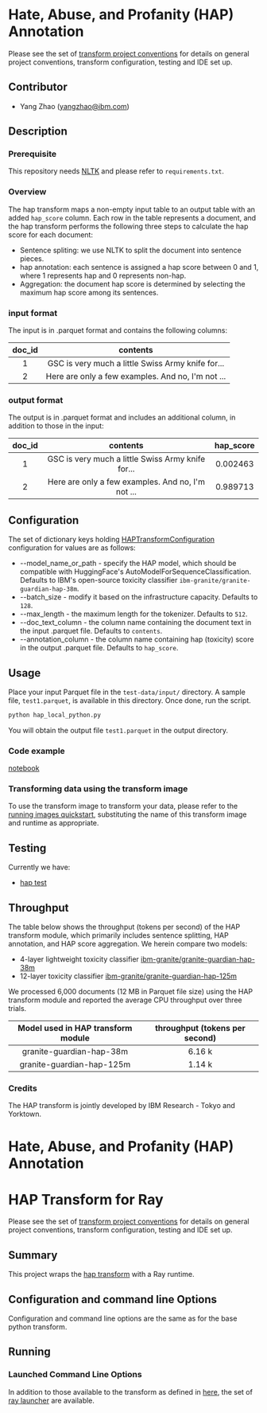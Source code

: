 # Hate, Abuse, and Profanity (HAP) Annotation
Please see the set of [transform project conventions](https://github.com/ian-cho/data-prep-kit/blob/dev/transforms/README.md) for details on general project conventions, transform configuration, testing and IDE set up.

## Contributor
- Yang Zhao (yangzhao@ibm.com)

## Description
### Prerequisite 
This repository needs [NLTK](https://www.nltk.org/) and please refer to `requirements.txt`.

### Overview
The hap transform maps a non-empty input table to an output table with an added `hap_score` column. Each row in the table represents a document, and the hap transform performs the following three steps to calculate the hap score for each document:

* Sentence spliting: we use NLTK to split the document into sentence pieces.
* hap annotation: each sentence is assigned a hap score between 0 and 1, where 1 represents hap and 0 represents non-hap.
* Aggregation: the document hap score is determined by selecting the maximum hap score among its sentences.


### input format
The input is in .parquet format and contains the following columns:

| doc_id  | contents | 
|:------:|:------:|
| 1  |    GSC is very much a little Swiss Army knife for...   |
| 2  |    Here are only a few examples. And no, I'm not ...   |


### output format
The output is in .parquet format and includes an additional column, in addition to those in the input:

| doc_id  | contents | hap_score  |
|:------:|:------:|:-------------:|
| 1  |    GSC is very much a little Swiss Army knife for... | 0.002463     |
| 2  |    Here are only a few examples. And no, I'm not ... | 0.989713     |

## Configuration 
The set of dictionary keys holding [HAPTransformConfiguration](src/hap_transform.py) 
configuration for values are as follows:


* --model_name_or_path - specify the HAP model, which should be compatible with HuggingFace's AutoModelForSequenceClassification. Defaults to IBM's open-source toxicity classifier `ibm-granite/granite-guardian-hap-38m`.
* --batch_size - modify it based on the infrastructure capacity. Defaults to `128`.
* --max_length - the maximum length for the tokenizer. Defaults to `512`.
* --doc_text_column - the column name containing the document text in the input .parquet file. Defaults to `contents`.
* --annotation_column - the column name containing hap (toxicity) score in the output .parquet file. Defaults to `hap_score`.
  



## Usage
Place your input Parquet file in the `test-data/input/` directory. A sample file, `test1.parquet`, is available in this directory. Once done, run the script.

```python
python hap_local_python.py
```

You will obtain the output file `test1.parquet` in the output directory.

### Code example
[notebook](./hap_python.ipynb)

### Transforming data using the transform image
To use the transform image to transform your data, please refer to the 
[running images quickstart](../../../../doc/quick-start/run-transform-image.md),
substituting the name of this transform image and runtime as appropriate.

## Testing

Currently we have:
- [hap test](transforms/universal/hap/python/test/test_hap.py)


## Throughput 
The table below shows the throughput (tokens per second) of the HAP transform module, which primarily includes sentence splitting, HAP annotation, and HAP score aggregation. We herein compare two models:

* 4-layer lightweight toxicity classifier [ibm-granite/granite-guardian-hap-38m](https://huggingface.co/ibm-granite/granite-guardian-hap-38m)
* 12-layer toxicity classifier [ibm-granite/granite-guardian-hap-125m](https://huggingface.co/ibm-granite/granite-guardian-hap-125m)
 
We processed 6,000 documents (12 MB in Parquet file size) using the HAP transform module and reported the average CPU throughput over three trials.

| Model used in HAP transform module  | throughput (tokens per second) | 
|:------:|:------:|
| granite-guardian-hap-38m  |  6.16 k   |
| granite-guardian-hap-125m |  1.14 k   |


### Credits
The HAP transform is jointly developed by IBM Research - Tokyo and Yorktown.


# Hate, Abuse, and Profanity (HAP) Annotation
# HAP Transform for Ray
Please see the set of
[transform project conventions](../../../README.md#transform-project-conventions)
for details on general project conventions, transform configuration,
testing and IDE set up.

## Summary 
This project wraps the [hap transform](../python) with a Ray runtime.

## Configuration and command line Options

Configuration and command line options are the same as for the base python transform. 

## Running

### Launched Command Line Options 
In addition to those available to the transform as defined in [here](../python/README.md),
the set of 
[ray launcher](../../../../data-processing-lib/doc/ray-launcher-options.md) are available.

